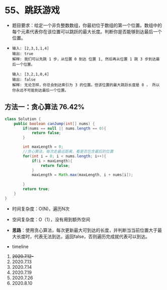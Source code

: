 # 55、跳跃游戏

- 题目要求：给定一个非负整数数组，你最初位于数组的第一个位置。数组中的每个元素代表你在该位置可以跳跃的最大长度。判断你是否能够到达最后一个位置。

- ```
  输入: [2,3,1,1,4]
  输出: true
  解释: 我们可以先跳 1 步，从位置 0 到达 位置 1, 然后再从位置 1 跳 3 步到达最后一个位置。
  
  输入: [3,2,1,0,4]
  输出: false
  解释: 无论怎样，你总会到达索引为 3 的位置。但该位置的最大跳跃长度是 0 ， 所以你永远不可能到达最后一个位置。
  ```



## 方法一：贪心算法 76.42%

```java
class Solution {
    public boolean canJump(int[] nums) {
        if(nums == null || nums.length == 0){
            return false;
        }

        int maxLength = 0;
        //贪心算法，每次走最远距离，看是否包含最后的位置
        for(int i = 0; i < nums.length; i++){
            if(i > maxLength){
                return false;
            }
            maxLength = Math.max(maxLength, i + nums[i]);
            
        }
        return true;
    }
}
```

- 时间复杂度：O(N)，遍历N次
- 空间复杂度：O（1），没有用到额外空间
- **思路**：使用贪心算法，每次更新最大可到达的长度，并判断当当前位置大于最大长度时，代表无法到达，返回false，否则遍历完成就代表可以到达。



- timeline

1. ~~2020.7.12-~~
2. 2020.7.13
3. 2020.7.14
4. 2020.7.19
5. 2020.7.26
6. 2020.8.10